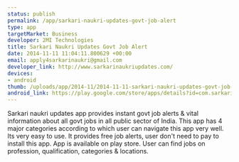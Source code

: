 ```yaml
--- 
status: publish
permalink: /app/sarkari-naukri-updates-govt-job-alert
type: app
targetMarket: Business
developer: 2MI Technologies
title: Sarkari Naukri Updates Govt Job Alert
date: 2014-11-11 11:04:11.800629 +00:00
email: apply4sarkarinaukri@gmail.com
developer_link: http://www.sarkarinaukriupdates.com/
devices: 
- android
thumb: /uploads/app/2014-11/2014-11-11-sarkari-naukri-updates-govt-job-alert.png
android_link: https://play.google.com/store/apps/details?id=com.sarkarinaukri.app
---
```


Sarkari naukri updates app provides instant govt job alerts & vital information about all govt jobs in all public sector of India. This app has 4 major categories according to which user can navigate this app very well. Its very easy to use. It provides free job alerts, user don't need to pay to install this app. App is available on play store. User can find jobs on profession, qualification, categories & locations. 
